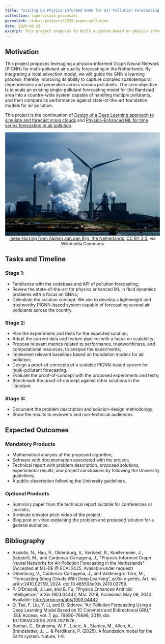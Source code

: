 ```yaml
---
title: "Scaling Up Physics-Informed GNNs for Air Pollution Forecasting in the Netherlands"
collection: supervision_proposals
permalink: /ideas-projects/2025-pegnn-pollution
date: 2025-08-29
excerpt: This project proposes to build a system based on physics-informed GNN to the problem of multi-pollutant air quality forecasting across the Netherlands.
---
```


## Motivation

This project proposes leveraging a physics-informed Graph Neural Network (PIGNN) for multi-pollutant air quality forecasting in the Netherlands. By integrating a local advection model, we will guide the GNN's learning process, thereby improving its ability to capture complex spatiotemporal dependencies and generalize across various pollutants. The core objective is to scale an existing single-pollutant forecasting model for the Randstad area into a country-wide system capable of handling multiple pollutants, and then compare its performance against state-of-the-art foundation models for air pollution.

This project is the continuation of [Design of a Deep Learning approach to simulate and forecast smog clouds](/ideas-projects/2022-air-medellin) and [Physics-Enhanced ML for time series forecasting in air pollution](https://dccartagena.github.io/ideas-projects/2025-peml-pollution).

<div style="text-align: center;">
    <img src="/images/pollution.jpg"
        alt="Linea de transmicion."
        style="display: block; margin-left: auto; margin-right: auto;" />
    <figcaption><a href="https://commons.wikimedia.org/wiki/File:IJmuiden,_the_Netherlands_(9043390013).jpg">Ineke Huizing from Alphen aan den Rijn, the Netherlands</a>, <a href="https://creativecommons.org/licenses/by/2.0">CC BY 2.0</a>, via Wikimedia Commons</figcaption>
</div>

## Tasks and Timeline

### Stage 1:
* Familiarize with the codebase and API of pollution forecasting;
* Review the state-of-the-art for physics enhanced ML in fluid dynamics problems with a focus on GNNs;
* Delimitate the solution concept: We aim to develop a lightweight and trustworthy PIGNN-based system capable of forecasting several air pollutants across the country.

### Stage 2:
* Plan the experiments and tests for the expected solution;
* Adapt the current data and feature pipeline with a focus on scalability;
* Propose relevant metrics related to performance, trustworthiness, and computational resources, to analyse the experiments;
* Implement relevant baselines based on foundation models for air pollution;
* Design a proof-of-concepts of a scalable PIGNN-based system for multi-pollutant forecasting.
* Evaluate the proof-of-concept with the proposed experiments and tests;
* Benchmark the proof-of-concept against other solutions in the literature.

### Stage 3: 
* Document the problem description and solution-design methodology;
* Show the results to reviewers and non-technical audiences.

## Expected Outcomes

### Mandatory Products
* Mathematical analysis of the proposed algorithm;
* Software with documentation associated with the project;
* Technical report with problem description, proposed solutions, experimental results, and project conclusions by following the University guidelines;
* A public dissertation following the University guidelines.

### Optional Products
* Summary paper from the technical report suitable for conferences or journals;
* 3-minute elevator pitch video of the project;
* Blog post or video explaining the problem and proposed solution for a general audience.

## Bibliography
* Assiotis, N., Hau, R., Oldenburg, V., Verbiest, R., Koellermeier, J., Sabatelli, M., and Cardenas-Cartagena, J., "Physics-Informed Graph Neural Networks for Air Pollution Forecasting in the Netherlands" (Accepted at ML-DE @ ECAI 2025. Available under request)
* Oldenburg, V., Cardenas-Cartagena, J., and Valdenegro-Toro, M., “Forecasting Smog Clouds With Deep Learning”, <i>arXiv e-prints</i>, Art. no. arXiv:2410.02759, 2024. doi:10.48550/arXiv.2410.02759.
* P. O’Driscoll, J. Lee, and B. Fu, “Physics Enhanced Artificial Intelligence,” arXiv:1903.04442, Mar. 2019, Accessed: May 09, 2020. Available: http://arxiv.org/abs/1903.04442
* Q. Tao, F. Liu, Y. Li, and D. Sidorov, “Air Pollution Forecasting Using a Deep Learning Model Based on 1D Convnets and Bidirectional GRU,” IEEE Access, vol. 7, pp. 76690–76698, 2019, doi: 10.1109/ACCESS.2019.2921578.
* Bodnar, C., Bruinsma, W. P., Lucic, A., Stanley, M., Allen, A., Brandstetter, J., ... & Perdikaris, P. (2025). A foundation model for the Earth system. Nature, 1-8.
